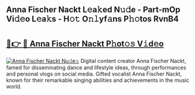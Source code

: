 ## Anna Fischer Nackt L𝚎a𝚔ed N𝚞𝚍e - Part-mOp Vi𝚍𝚎o L𝚎a𝚔s - H𝚘𝚝 O𝚗𝚕yf𝚊ns P𝚑𝚘tos RvnB4

# <h2><a href="http://kf5bmc8.oniu.top/?m=Anna+Fischer+Nackt">🔗👉 🔴 Anna Fischer Nackt P𝚑ot𝚘𝚜 V𝚒d𝚎o</a></h2>

[![Anna Fischer Nackt Nu𝚍e𝚜](https://i.imgur.com/0qMVB7G.gif)](http://kf5bmc8.oniu.top/?m=Anna+Fischer+Nackt)
Digital content creator Anna Fischer Nackt, famed for disseminating dance and lifestyle ideas, through performances and personal vlogs on social media. Gifted vocalist Anna Fischer Nackt, known for their remarkable singing abilities and achievements in the music world.  
